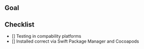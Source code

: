 ## Goal
<!--- Provide details about reason changes. -->

## Checklist
<!--- Go over all the following points, and put an `x` in all the boxes that apply. -->
- [] Testing in compability platforms
- [] Installed correct via Swift Package Manager and Cocoapods
